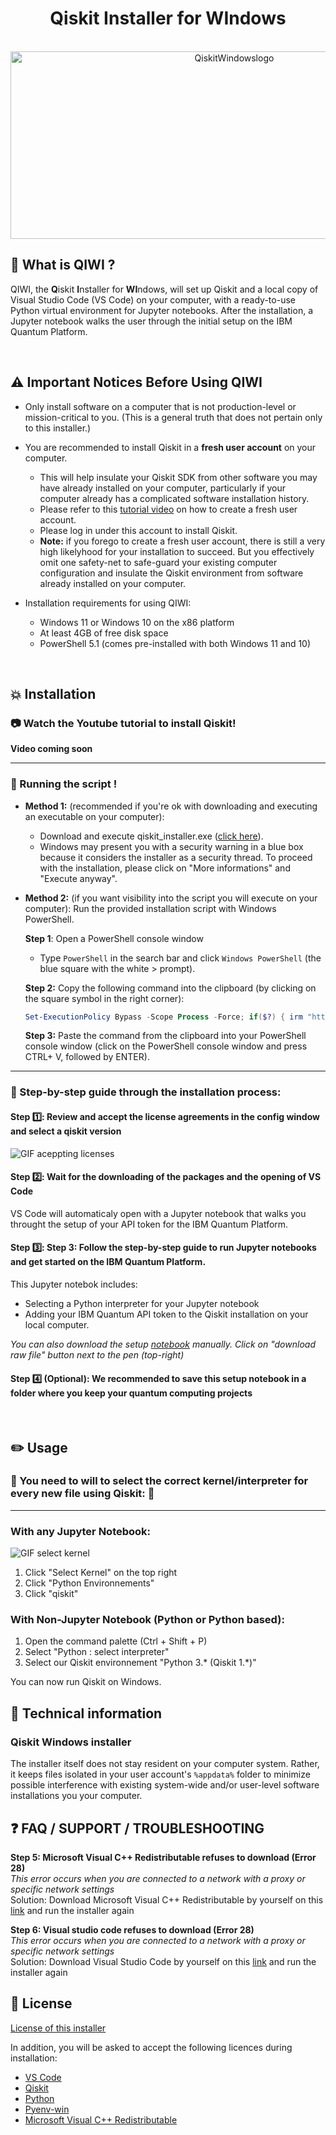 <div align="center">
  <h1 align="center">Qiskit Installer for WIndows</h1>
</div>

<div align="center">

  <!-- PROJECT LOGO -->
  <br />
    
  <img alt="QiskitWindowslogo" src="resources/assets/Logo.svg" width="700" height="300">
    
  <br />
</div>

##  📍 What is QIWI ?

QIWI, the **Q**iskit **I**nstaller for **WI**ndows, will set up Qiskit and a local copy of Visual Studio Code (VS Code) on your computer, with a ready-to-use Python virtual environment for Jupyter notebooks. After the installation, a Jupyter notebook
walks the user through the initial setup on the IBM Quantum Platform.

<br />

## ⚠️ Important Notices Before Using QIWI

- Only install software on a computer that is not production-level or mission-critical to you. (This is a general truth that does not pertain only to this installer.)

- You are recommended to install Qiskit in a **fresh user account** on your computer.
  - This will help insulate your Qiskit SDK from other software you may have already installed on your computer, particularly if your computer already has a complicated software installation history.
  - Please refer to this [tutorial video](https://www.youtube.com/watch?v=LpPZ1oBjsnM) on how to create a fresh user account.
  - Please log in under this account to install Qiskit.
  - **Note:** if you forego to create a fresh user account, there is still a very
    high likelyhood for your installation to succeed. But you effectively omit one
    safety-net to safe-guard your existing computer configuration and insulate
    the Qiskit environment from software already installed on your computer. 

- Installation requirements for using QIWI:

  - Windows 11 or Windows 10 on the x86 platform
  - At least 4GB of free disk space
  - PowerShell 5.1 (comes pre-installed with both Windows 11 and 10)

<br />


## 💥 Installation

### 📷  Watch the Youtube tutorial to install Qiskit!

**Video coming soon**


---
### 🏃 Running the script !   


- **Method 1:** (recommended if you're ok with downloading and executing an executable on your computer):

  - Download and execute qiskit_installer.exe ([click here](https://github.com/ket-q/qiskit_windows_installer_pub/raw/refs/heads/main/qiskit_installer.exe)).
  - Windows may present you with a security warning in a blue box because it considers the installer as a security thread. To proceed with the installation,
  please click on "More informations" and "Execute anyway".



  
- **Method 2:** (if you want visibility into the script you will execute on your computer): Run the provided installation script with Windows PowerShell.

  **Step 1**: Open a PowerShell console window
  - Type ``PowerShell`` in the search bar and click ``Windows PowerShell`` (the blue square with the white > prompt).  

   **Step 2:** Copy the following command into the clipboard (by clicking
   on the square symbol in the right corner):
  
  ```powershell
  Set-ExecutionPolicy Bypass -Scope Process -Force; if($?) { irm "https://github.com/ket-q/qiskit_windows_installer/raw/refs/heads/main/qiskit_installer.ps1" | iex}
  ```


  **Step 3:** Paste the command from the clipboard into
   your PowerShell console window (click on the PowerShell console window
   and press CTRL+ V, followed by ENTER). 

---


### 🚶 Step-by-step guide through the installation process: 

#### Step 1️⃣: Review and accept the license agreements in the config window and select a qiskit version

![GIF aceppting licenses](https://github.com/ket-q/qiskit_windows_installer/blob/main/resources/assets/accepting.gif)


#### Step 2️⃣: Wait for the downloading of the packages and the opening of VS Code

VS Code will automaticaly open with a Jupyter notebook that walks you throught
the setup of your API token for the IBM Quantum Platform.

#### Step 3️⃣: Step 3: Follow the step-by-step guide to run Jupyter notebooks and get started on the IBM Quantum Platform. 

This Jupyter notebok includes:
- Selecting a Python interpreter for your Jupyter notebook
- Adding your IBM Quantum API token to the Qiskit installation on your
  local computer. 


*You can also download the setup [notebook](https://github.com/ket-q/qiskit_windows_installer/blob/main/resources/notebook/IBM_account_setup.ipynb) manually. Click on "download raw file" button next to the pen (top-right)*

#### Step 4️⃣ (Optional): We recommended to save this setup notebook in a folder where you keep your quantum computing projects

<br />


## ✏️ Usage 

### 🚩 You need to will to select the correct kernel/interpreter for every new file using Qiskit:  🚩 

---

### With any Jupyter Notebook:

![GIF select kernel](https://github.com/ket-q/qiskit_windows_installer/blob/main/resources/assets/select.gif)

1. Click "Select Kernel" on the top right
2. Click "Python Environnements"
3. Click "qiskit"

### With Non-Jupyter Notebook (Python or Python based):

1. Open the command palette (Ctrl + Shift + P)
2. Select "Python : select interpreter"
3. Select our Qiskit environnement "Python 3.* (Qiskit 1.*)"

You can now run Qiskit on Windows.


## 🔌 Technical information


### Qiskit Windows installer

The installer itself does not stay resident on your computer system.
Rather, it keeps
files isolated in your user account's ``%appdata%`` folder to minimize possible
interference with existing system-wide and/or user-level software installations
you your computer.



## ❓ FAQ / SUPPORT / TROUBLESHOOTING

**Step 5: Microsoft Visual C++ Redistributable refuses to download (Error 28)** <br />
*This error occurs when you are connected to a network with a proxy or specific network settings*
<br />
Solution:
Download Microsoft Visual C++ Redistributable by yourself on this [link](https://aka.ms/vs/17/release/vc_redist.x64.exe) and run the installer again

**Step 6: Visual studio code refuses to download (Error 28)** <br />
*This error occurs when you are connected to a network with a proxy or specific network settings*
<br />
Solution:
Download Visual Studio Code by yourself on this [link](https://code.visualstudio.com/) and run the installer again


## 📜 License

[License of this installer](https://github.com/ket-q/qiskit_windows_installer/blob/main/LICENSE)

In addition, you will be asked to accept the following licences during installation:
- [VS Code](https://code.visualstudio.com/license)
- [Qiskit](https://github.com/Qiskit/qiskit/blob/main/LICENSE.txt)
- [Python](https://docs.python.org/3/license.html#terms-and-conditions-for-accessing-or-otherwise-using-python)
- [Pyenv-win](https://pyenv-win.github.io/pyenv-win/#license-and-copyright)
- [Microsoft Visual C++ Redistributable](https://visualstudio.microsoft.com/license-terms/vs2022-cruntime/)


